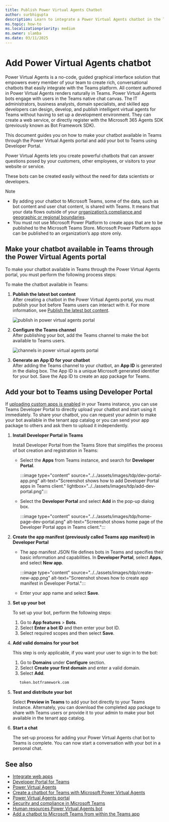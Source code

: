```yaml
---
title: Publish Power Virtual Agents Chatbot
author: surbhigupta
description: Learn to integrate a Power Virtual Agents chatbot in the Teams platform to create conversational chatbots and to integrate it with Teams
ms.topic: how-to
ms.localizationpriority: medium
ms.owner: slamba
ms.date: 03/11/2025
---
```


# Add Power Virtual Agents chatbot

Power Virtual Agents is a no-code, guided graphical interface solution that empowers every member of your team to create rich, conversational chatbots that easily integrate with the Teams platform. All content authored in Power Virtual Agents renders naturally in Teams. Power Virtual Agents bots engage with users in the Teams native chat canvas. The IT administrators, business analysts, domain specialists, and skilled app developers can design, develop, and publish intelligent virtual agents for Teams without having to set up a development environment. They can create a web service, or directly register with the Microsoft 365 Agents SDK (previously known as Bot Framework SDK).

This document guides you on how to make your chatbot available in Teams through the Power Virtual Agents portal and add your bot to Teams using Developer Portal.

Power Virtual Agents lets you create powerful chatbots that can answer questions posed by your customers, other employees, or visitors to your website or service.

These bots can be created easily without the need for data scientists or developers.

> [!NOTE]
>
> * By adding your chatbot to Microsoft Teams, some of the data, such as bot content and user chat content, is shared with Teams. It means that your data flows outside of your [organization’s compliance and geographic or regional boundaries](/power-virtual-agents/data-location). <br/>
> * You must not use Microsoft Power Platform to create apps that are to be published to the Microsoft Teams Store. Microsoft Power Platform apps can be published to an organization’s app store only.

## Make your chatbot available in Teams through the Power Virtual Agents portal

To make your chatbot available in Teams through the Power Virtual Agents portal, you must perform the following process steps:

To make the chatbot available in Teams:

1. **Publish the latest bot content**  
After creating a chatbot in the Power Virtual Agents portal, you must publish your bot before Teams users can interact with it. For more information, see [Publish the latest bot content](/power-virtual-agents/publication-fundamentals-publish-channels#publish-the-latest-bot-content).

   ![publish in power virtual agents portal](../../assets/images/pva-publish.png)

2. **Configure the Teams channel**  
After publishing your bot, add the Teams channel to make the bot available to Teams users.

   ![channels in power virtual agents portal](../../assets/images/pva-channels.png)

3. **Generate an App ID for your chatbot**  
After adding the Teams channel to your chatbot, an **App ID** is generated in the dialog box. The App ID is a unique Microsoft generated identifier for your bot. Save the App ID to create an app package for Teams.

## Add your bot to Teams using Developer Portal

If [uploading custom apps is enabled](/microsoftteams/admin-settings) in your Teams instance, you can use Teams Developer Portal to directly upload your chatbot and start using it immediately. To share your chatbot, you can request your admin to make your bot available in the tenant app catalog or you can send your app package to others and ask them to upload it independently.

1. **Install Developer Portal in Teams**

   Install Developer Portal from the Teams Store that simplifies the process of bot creation and registration in Teams:

   * Select the **Apps** from Teams instance, and search for **Developer Portal**.

      :::image type="content" source="../../assets/images/tdp/dev-portal-app.png" alt-text="Screenshot shows how to add Developer Portal apps in Teams client." lightbox="../../assets/images/tdp/add-dev-portal.png":::

   * Select the **Developer Portal** and select **Add** in the pop-up dialog box.

      :::image type="content" source="../../assets/images/tdp/home-page-dev-portal.png" alt-text="Screenshot shows home page of the Developer Portal apps in Teams client.":::

2. **Create the app manifest (previously called Teams app manifest) in Developer Portal**

   * The app manifest JSON file defines bots in Teams and specifies their basic information and     capabilities. In **Developer Portal**, select **Apps**, and select **New app**.

      :::image type="content" source="../../assets/images/tdp/create-new-app.png" alt-text="Screenshot shows how to create app manifest in Developer Portal.":::

   * Enter your app name and select **Save**.

3. **Set up your bot**

   To set up your bot, perform the following steps:
     1. Go to **App features** > **Bots**.
     2. Select **Enter a bot ID** and then enter your bot ID.
     3. Select required scopes and then select **Save**.

4. **Add valid domains for your bot**  

   This step is only applicable, if you want your user to sign in to the bot:
     1. Go to **Domains** under **Configure** section.
     2. Select **Create your first domain** and enter a valid domain.
     3. Select **Add**.

    ```bash
       token.botframework.com
    ```

5. **Test and distribute your bot**  

   Select **Preview in Teams** to add your bot directly to your Teams instance. Alternately, you can download the completed app package to share with Teams users or provide it to your admin to make your bot available in the tenant app catalog.

6. **Start a chat**

   The set-up process for adding your Power Virtual Agents chat bot to Teams is complete. You can now start a conversation with your bot in a personal chat.

## See also

* [Integrate web apps](../../samples/integrate-web-apps-overview.md)
* [Developer Portal for Teams](../../concepts/build-and-test/teams-developer-portal.md)
* [Power Virtual Agents](/power-virtual-agents/fundamentals-what-is-power-virtual-agents)  
* [Create a chatbot for Teams with Microsoft Power Virtual Agents](../bot-features.md#bots-with-power-virtual-agents)
* [Power Virtual Agents portal](https://powervirtualagents.microsoft.com)
* [Security and compliance in Microsoft Teams](/microsoftteams/security-compliance-overview)
* [Human resources Power Virtual Agents bot](/power-virtual-agents/teams/fundamentals-get-started-teams)
* [Add a chatbot to Microsoft Teams from within the Teams app](/power-virtual-agents/teams/publication-add-bot-to-microsoft-teams-teams)
